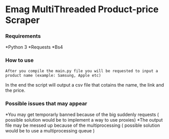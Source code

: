# Emag MultiThreaded Product-price Scraper

### Requirements
   *Python 3
   *Requests
   *Bs4
   
### How to use
	After you compile the main.py file you will be requested to input a product name (example: Samsung, Apple etc)    
In the end the script will output a csv file that cotains the name, the link and the price.

### Possible issues that may appear
   *You may get temporarly banned because of the big suddenly requests ( possible solution would be to implement a way to use proxies)
   *The output file may be messed up because of the multiprocessing ( possible solution would be to use a multiprocessing queue ) 